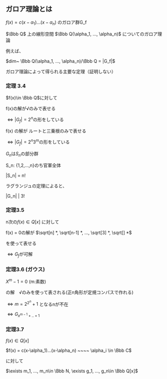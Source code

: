 ## ガロア理論とは

$f(x) = c(x-\alpha_1)...(x-\alpha_n)$ のガロア群G_f

$\Bbb Q$ 上の線形空間 $\Bbb Q(\alpha_1, ..., \alpha_n)$ についてのガロア理論

例えば、

$dim~ \Bbb Q(\alpha_1, ..., \alpha_n)/\Bbb Q = |G_f|$

ガロア理論によって得られる主要な定理（証明しない）

### 定理 3.4

$f(x)\in \Bbb Q$に対して

f(x)の解が√のみで表せる

$\Leftrightarrow |G_f|=2^n$の形をしている

f(x) の解が ルートと三乗根のみで表せる

$\Leftrightarrow |G_f|=2^n3^m$の形をしている

$G_n$は$S_n$の部分群

S_n: {1,2,...,n}のち官軍全体

|S_n| = n!

ラグランジュの定理によると、

|G_n| | 3!

### 定理3.5

n次の$f(x)\in Q[x]$ に対して

f(x) = 0の解が $\sqrt[n] *, \sqrt[n-1] *, ..., \sqrt[3] *, \sqrt[] *$

を使って表せる

$\Leftrightarrow G_f$が可解

### 定理3.6 (ガウス)

$X^m - 1 = 0$ (m:素数)

の解　√のみを使って表される(正n角形が定規コンパスで作れる)

$\Leftrightarrow m = 2^{2^n} + 1$ となるnが不在

$\Leftrightarrow G_{x^{m-1} + .. + 1}$

### 定理3.7

$f(x) \in Q[x]$

$f(x) = c(x-\alpha_1)...(x-\alpha_n) ~~~~ \alpha_i \in \Bbb C$

に対して

$\exists m_1, ..., m_n\in \Bbb N, \exists g_1, ..., g_n\in \Bbb Q[x]$
